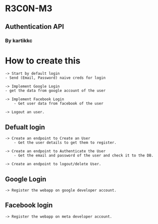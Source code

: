 # R3C0N-M3
## Authentication API 
### By kartikkc


# How to create this

    -> Start by default login
    - Send (Email, Password) naive creds for login

    -> Implement Google Login 
    - get the data from google account of the user
    
    -> Implement Facebook Login
        - Get user data from facebook of the user
    
    -> Logout an user.

## Defualt login

    -> Create an endpoint to Create an User
        - Get the user details to get them to register.

    -> Create an endpoint to Authenticate the User
        - Get the email and password of the user and check it to the DB.
    
    -> Create an endpoint to logout/delete User.

## Google Login 

    -> Register the webapp on google developer account.

## Facebook login 
    -> Register the webapp on meta developer account.